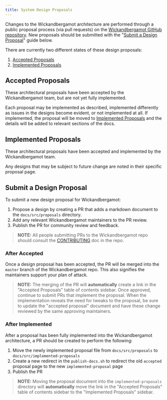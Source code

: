 ```yaml
---
title: System Design Proposals
---
```


Changes to the Wickandbergamot architecture are performed through a public proposal process (via pull requests) on the [Wickandbergamot GitHub repository](https://github.com/wickandbergamot/wickandbergamot). New proposals should be submitted with the "[Submit a Design Proposal](#submit-a-design-proposal)" guide below.

There are currently two different states of these design proposals:

1. [Accepted Proposals](./proposals/accepted-design-proposals.md)
2. [Implemented Proposals](./implemented-proposals/implemented-proposals.md)

## Accepted Proposals

These architectural proposals have been accepted by the Wickandbergamot team, but are not yet fully implemented.

Each proposal may be implemented as described, implemented differently as issues in the designs become evident, or not implemented at all. If implemented, the proposal will be moved to [Implemented Proposals](./implemented-proposals/implemented-proposals.md) and the details will be added to relevant sections of the docs.

## Implemented Proposals

These architectural proposals have been accepted and implemented by the Wickandbergamot team.

Any designs that may be subject to future change are noted in their specific proposal page.

## Submit a Design Proposal

To submit a new design proposal for Wickandbergamot:

1. Propose a design by creating a PR that adds a markdown document to the `docs/src/proposals` directory.
2. Add any relevant Wickandbergamot maintainers to the PR review.
3. Publish the PR for community review and feedback.

> **NOTE:** All people submitting PRs to the Wickandbergamot repo should consult the [CONTRIBUTING](https://github.com/wickandbergamot/wickandbergamot/blob/master/CONTRIBUTING.md) doc in the repo.

### After Accepted

Once a design proposal has been accepted, the PR will be merged into the `master` branch of the Wickandbergamot repo. This also signifies the maintainers support your plan of attack.

> **NOTE:** The merging of the PR will **automatically** create a link in the "Accepted Proposals" table of contents sidebar.
> Once approved, continue to submit PRs that implement the proposal. When the implementation reveals the need for tweaks to the proposal, be sure to update the "accepted proposal" document and have these change reviewed by the same approving maintainers.

### After Implemented

After a proposal has been fully implemented into the Wickandbergamot architecture, a PR should be created to perform the following:

1. Move the newly implemented proposal file from `docs/src/proposals` to `docs/src/implemented-proposals`
2. Create a new redirect in the `publish-docs.sh` to redirect the old `accepted` proposal page to the new `implemented-proposal` page
3. Publish the PR

> **NOTE:** Moving the proposal document into the `implemented-proposals` directory will **automatically** move the link in the "Accepted Proposals" table of contents sidebar to the "Implemented Proposals" sidebar.
